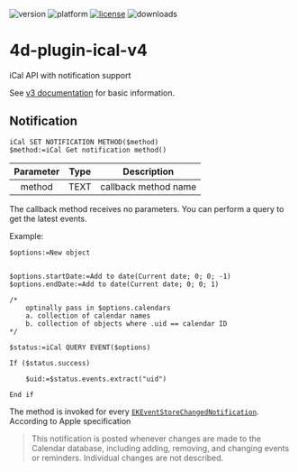 ![version](https://img.shields.io/badge/version-19%2B-5682DF)
![platform](https://img.shields.io/static/v1?label=platform&message=mac-intel%20|%20mac-arm&color=blue)
[![license](https://img.shields.io/github/license/miyako/4d-plugin-ical-v4)](LICENSE)
![downloads](https://img.shields.io/github/downloads/miyako/4d-plugin-ical-v4/total)

# 4d-plugin-ical-v4

iCal API with notification support

See [v3 documentation](https://github.com/miyako/4d-plugin-ical-v3) for basic information.

## Notification

```4d
iCal SET NOTIFICATION METHOD($method)
$method:=iCal Get notification method()
```

|Parameter|Type|Description|
|:-:|:-:|:-:|
|method|TEXT|callback method name|

The callback method receives no parameters. You can perform a query to get the latest events.

Example:

```4d
$options:=New object


$options.startDate:=Add to date(Current date; 0; 0; -1)
$options.endDate:=Add to date(Current date; 0; 0; 1)

/*
	optinally pass in $options.calendars
	a. collection of calendar names
	b. collection of objects where .uid == calendar ID
*/

$status:=iCal QUERY EVENT($options)

If ($status.success)
	
	$uid:=$status.events.extract("uid")
	
End if 
```

The method is invoked for every [`EKEventStoreChangedNotification`](https://developer.apple.com/documentation/eventkit/ekeventstorechangednotification). According to Apple specification

> This notification is posted whenever changes are made to the Calendar database, including adding, removing, and changing events or reminders. Individual changes are not described.
